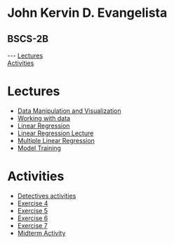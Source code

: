 <h1>John Kervin D. Evangelista</h1>
<h2>BSCS-2B</h2>
---
<a href="#lecture">Lectures</a><br>
<a href="#activities">Activities</a>

<div id="lecture">
  <h1>Lectures</h1>
  <ul>
    <li><a href="Data_manipulation_and_visualization.ipynb">Data Manipulation and Visualization</a></li>
    <li><a href="Evangelista_Working_with_Data.ipynb">Working with data</a></li>
    <li><a href="Linear_Regression.ipynb">Linear Regression</a></li>
    <li><a href="Linear_Regression_Lecture.ipynb">Linear Regression Lecture</a></li>
    <li><a href="Multiple_Linear_Regression.ipynb">Multiple Linear Regression</a></li>
    <li><a href="Model_Training.ipynb">Model Training</a></li>
  </ul>
</div>

<div id="activities">
  <h1>Activities</h1>
  <ul>
  <li><a href="The_adventure_of_Detetivesn't.ipynb">Detectives activities</a></li>
  <li><a href="2B_EVANGELISTA_EXER4.ipynb">Exercise 4</a></li>
  <li><a href="2B_EVANGELISTA_EXER5.ipynb">Exercise 5</a></li>
  <li><a href="2B_EVANGELISTA_EXER6.ipynb">Exercise 6</a></li>
  <li><a href="2B_EVANGELISTA_EXER7.ipynb">Exercise 7</a></li>
  <li><a href="2B_EVANGELISTA_MIDTERM.ipynb">Midterm Activity</a></li>
  </ul>
</div>
